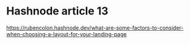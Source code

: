 # Hashnode article 13
https://rubencolon.hashnode.dev/what-are-some-factors-to-consider-when-choosing-a-layout-for-your-landing-page
